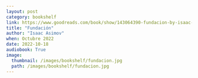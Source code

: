 ```yaml
---
layout: post
category: bookshelf
link: https://www.goodreads.com/book/show/143064390-fundacion-by-isaac-asimov
title: "Fundación"
author: "Isaac Asimov"
when: Octubre 2022
date: 2022-10-18
audiobook: True
image:
  thumbnail: /images/bookshelf/fundacion.jpg
  path: /images/bookshelf/fundacion.jpg
---
```

